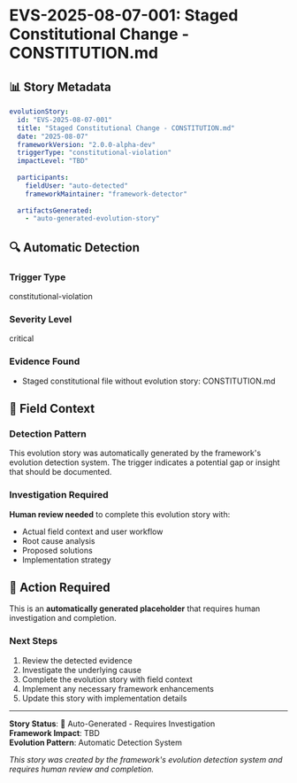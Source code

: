 <!--
@aegisFrameworkVersion: 2.0.0-alpha-dev
@intent: Auto-generated evolution story for detected trigger
@context: Framework automatic detection of evolution documentation needs
-->

# EVS-2025-08-07-001: Staged Constitutional Change - CONSTITUTION.md

## 📊 Story Metadata
```yaml
evolutionStory:
  id: "EVS-2025-08-07-001"
  title: "Staged Constitutional Change - CONSTITUTION.md"
  date: "2025-08-07"
  frameworkVersion: "2.0.0-alpha-dev"
  triggerType: "constitutional-violation"
  impactLevel: "TBD"
  
  participants:
    fieldUser: "auto-detected"
    frameworkMaintainer: "framework-detector"
    
  artifactsGenerated:
    - "auto-generated-evolution-story"
```

## 🔍 Automatic Detection

### **Trigger Type**
constitutional-violation

### **Severity Level**
critical

### **Evidence Found**
- Staged constitutional file without evolution story: CONSTITUTION.md

## 🌱 Field Context

### **Detection Pattern**
This evolution story was automatically generated by the framework's evolution detection system. The trigger indicates a potential gap or insight that should be documented.

### **Investigation Required**
**Human review needed** to complete this evolution story with:
- Actual field context and user workflow
- Root cause analysis
- Proposed solutions
- Implementation strategy

## 🚧 Action Required

This is an **automatically generated placeholder** that requires human investigation and completion.

### **Next Steps**
1. Review the detected evidence
2. Investigate the underlying cause
3. Complete the evolution story with field context
4. Implement any necessary framework enhancements
5. Update this story with implementation details

---

**Story Status**: 🚧 Auto-Generated - Requires Investigation  
**Framework Impact**: TBD  
**Evolution Pattern**: Automatic Detection System

*This story was created by the framework's evolution detection system and requires human review and completion.*
